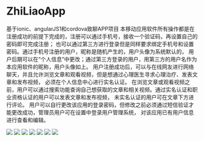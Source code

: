 # ZhiLiaoApp
基于ionic、angularJS1和cordova致聊APP项目
    本移动应用软件所有操作都是在注册成功的前提下完成的，注册可以通过手机号，接收一个验证码，再设置自己的密码即可完成注册；
也可以通过第三方进行登录但是同样要求绑定手机号和设置密码。通过手机号注册的用户，昵称是随机产生的，用户头像为系统默认的，
用户后期可以在“个人信息”中更改；通过第三方登录的用户，用第三方的用户名作为本应用软件的昵称，用户头像如上。
	  用户注册成功后，可以与在线网友进行网络聊天，并且允许浏览文章和观看视频，但是想通过心理医生寻求心理治疗、发表文章和发布视频，
必须在个人信息中心进行实名认证。
	  在浏览文章或观看视频之前，用户可以通过搜索功能查询自己想获取的文章和相关视频。通过实名认证和职业资格认证的用户可以发表文章和发布视频，
未实名认证的用户可在文章下方进行评论。
	  用户可以自行更改该应用的登录密码，但修改之前必须通过短信验证才能更改成功，管理员用户可在设置中登录用户管理系统，
对该应用已有用户信息进行查看和编辑。

![](https://github.com/Tron1234/ZhiLiaoApp/blob/master/screenshot/%E6%B3%A8%E5%86%8C%E9%A1%B5%E9%9D%A2.png)
![](https://github.com/Tron1234/ZhiLiaoApp/blob/master/screenshot/%E5%AF%86%E7%A0%81%E7%99%BB%E5%BD%95%E9%A1%B5%E9%9D%A2.png)
![](https://github.com/Tron1234/ZhiLiaoApp/blob/master/screenshot/%E9%A6%96%E9%A1%B5.png)
![](https://github.com/Tron1234/ZhiLiaoApp/blob/master/screenshot/%E7%BC%96%E5%86%99%E9%80%89%E6%8B%A9%E9%A1%B5%E9%9D%A2.png)
![](https://github.com/Tron1234/ZhiLiaoApp/blob/master/screenshot/%E7%BC%96%E5%86%99%E6%96%87%E7%AB%A0%E9%A1%B5%E9%9D%A2.png)
![](https://github.com/Tron1234/ZhiLiaoApp/blob/master/screenshot/%E7%BC%96%E5%86%99%E8%A7%86%E9%A2%91%E9%A1%B5%E9%9D%A2.png)
![](https://github.com/Tron1234/ZhiLiaoApp/blob/master/screenshot/%E6%88%91%E7%9A%84%E9%A1%B5%E9%9D%A2.png)

